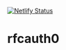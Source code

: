 [![Netlify Status](https://api.netlify.com/api/v1/badges/3142acde-0334-4c76-aeb1-f1703ec41aed/deploy-status)](https://app.netlify.com/sites/happy-wescoff-68c862/deploys)

# rfcauth0
